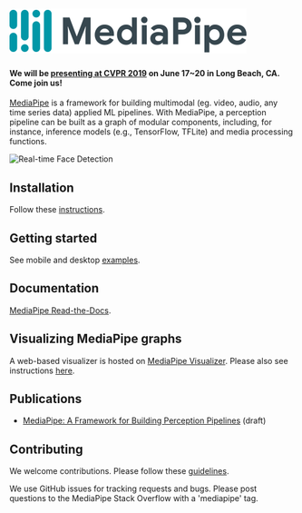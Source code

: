 ![MediaPipe](mediapipe/docs/images/mediapipe_small.png?raw=true "MediaPipe logo")
=======================================================================

#### We will be [presenting at CVPR 2019](https://sites.google.com/corp/view/perception-cv4arvr/mediapipe) on June 17~20 in Long Beach, CA. Come join us!

[MediaPipe](http://g.co/mediapipe) is a framework for building multimodal (eg. video, audio, any time series data) applied ML pipelines. With MediaPipe, a perception pipeline can be built as a graph of modular components, including, for instance, inference models (e.g., TensorFlow, TFLite) and media processing functions.

![Real-time Face Detection](mediapipe/docs/images/realtime_face_detection.gif)

## Installation
Follow these [instructions](mediapipe/docs/install.md).

## Getting started
See mobile and desktop [examples](mediapipe/docs/examples.md).

## Documentation
[MediaPipe Read-the-Docs](https://mediapipe.readthedocs.io/).

## Visualizing MediaPipe graphs
A web-based visualizer is hosted on [MediaPipe Visualizer](https://mediapipe-viz.appspot.com/). Please also see instructions [here](mediapipe/docs/visualizer.md).

## Publications
* [MediaPipe: A Framework for Building Perception Pipelines](https://tiny.cc/mediapipe_paper) (draft)

## Contributing
We welcome contributions. Please follow these [guidelines](./CONTRIBUTING.md).

We use GitHub issues for tracking requests and bugs. Please post questions to the MediaPipe Stack Overflow with a 'mediapipe' tag.
